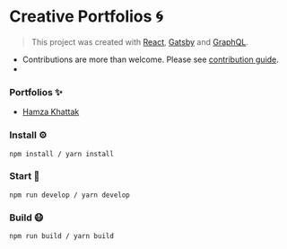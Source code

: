 # Creative Portfolios 🌀
> This project was created with [React](https://reactjs.org/), [Gatsby](https://www.gatsbyjs.org/) and [GraphQL](https://graphql.org/).
- Contributions are more than welcome. Please see [contribution guide](contributing.md).
- 
### Portfolios ✨
- [Hamza Khattak](https://hamzaktk18.com/)

### Install ⚙️
```
npm install / yarn install
```

### Start 🏃

```
npm run develop / yarn develop
```

### Build 😷

```
npm run build / yarn build
```
